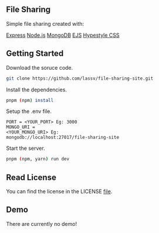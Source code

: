 ## File Sharing

Simple file sharing created with:

[Express](https://expressjs.com)
[Node.js](https://nodejs.org)
[MongoDB](https://www.mongodb.com)
[EJS](https://ejs.co)
[Hypestyle CSS](https://www.hypestylecss.xyz)

## Getting Started

Download the soruce code.

```bash
git clone https://github.com/lassv/file-sharing-site.git
```

Install the dependencies.

```bash
pnpm (npm) install
```

Setup the .env file.

<code>PORT = <YOUR_PORT> Eg: 3000</code> <br>
<code>MONGO_URI = <YOUR_MONGO_URI> Eg: mongodb://localhost:27017/file-sharing-site</code>

Start the server.

```bash
pnpm (npm, yarn) run dev
```

## Read License

You can find the license in the LICENSE [file](https://github.com/lassv/file-sharing-site/blob/main/LICENSE).

## Demo

There are currently no demo!

